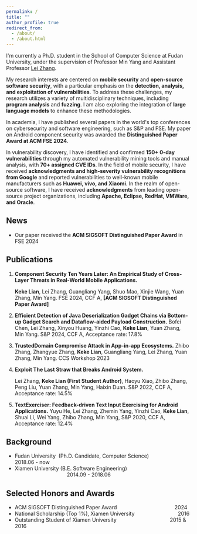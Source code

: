 ```yaml
---
permalink: /
title: ""
author_profile: true
redirect_from: 
  - /about/
  - /about.html
---
```

I'm currently a Ph.D. student in the School of Computer Science at Fudan University, under the supervision of Professor Min Yang and Assistant Professor [Lei Zhang](https://zxlfd.github.io/).

My research interests are centered on **mobile security** and **open-source software security**, with a particular emphasis on the **detection, analysis, and exploitation of vulnerabilities**. To address these challenges, my research utilizes a variety of multidisciplinary techniques, including **program analysis** and **fuzzing**. I am also exploring the integration of **large language models** to enhance these methodologies.

In academia, I have published several papers in the world's top conferences on cybersecurity and software engineering, such as S&P and FSE. My paper on Android component security was awarded the **Distinguished Paper Award at ACM FSE 2024**.

In vulnerability discovery, I have identified and confirmed **150+ 0-day vulnerabilities** through my automated vulnerability mining tools and manual analysis, with **70+ assigned CVE IDs**. In the field of mobile security, I have received **acknowledgments and high-severity vulnerability recognitions from Google** and reported vulnerabilities to well-known mobile manufacturers such as **Huawei, vivo, and Xiaomi**. In the realm of open-source software, I have received **acknowledgments** from leading open-source project organizations, including **Apache, Eclipse, RedHat, VMWare, and Oracle**.

## News
* Our paper received the **ACM SIGSOFT Distinguished Paper Award** in FSE 2024



## Publications

1. **Component Security Ten Years Later: An Empirical Study of Cross-Layer Threats in Real-World Mobile Applications.**
   
   **Keke Lian**, Lei Zhang, Guangliang Yang, Shuo Mao, Xinjie Wang, Yuan Zhang, Min Yang.
   FSE 2024, CCF A, **[ACM SIGSOFT Distinguished Paper Award]**


2. **Efficient Detection of Java Deserialization Gadget Chains via Bottom-up Gadget Search and Dataflow-aided Payload Construction.**
   Bofei Chen, Lei Zhang, Xinyou Huang, Yinzhi Cao, **Keke Lian**, Yuan Zhang, Min Yang.
   S&P 2024, CCF A, Acceptance rate: 17.8%


3. **TrustedDomain Compromise Attack in App-in-app Ecosystems.**
    Zhibo Zhang, Zhangyue Zhang, **Keke Lian**, Guangliang Yang, Lei Zhang, Yuan Zhang, Min Yang.
    CCS Workshop 2023


4. **Exploit The Last Straw that Breaks Android System.**
   
    Lei Zhang, **Keke Lian (First Student Author)**, Haoyu Xiao, Zhibo Zhang, Peng Liu, Yuan Zhang, Min Yang, Haixin Duan.
    S&P 2022, CCF A, Acceptance rate: 14.5%


5. **TextExerciser: Feedback-driven Text Input Exercising for Android Applications.**
   Yuyu He, Lei Zhang, Zhemin Yang, Yinzhi Cao, **Keke Lian**, Shuai Li, Wei Yang, Zhibo Zhang, Min Yang,
   S&P 2020, CCF A, Acceptance rate: 12.4%



## Background

* Fudan University &nbsp;(Ph.D. Candidate, Computer Science) &nbsp;&nbsp;&nbsp;&nbsp;&nbsp;&nbsp;&nbsp;&nbsp;&nbsp;&nbsp;&nbsp;&nbsp;&nbsp;&nbsp;&nbsp;&nbsp;&nbsp;&nbsp;&nbsp;&nbsp; 2018.06 - now
* Xiamen University (B.E. Software Engineering)    &nbsp;&nbsp;&nbsp;&nbsp;&nbsp;&nbsp;&nbsp;&nbsp;&nbsp;&nbsp;&nbsp;&nbsp;&nbsp;&nbsp;&nbsp;&nbsp;&nbsp;&nbsp;&nbsp;&nbsp;&nbsp;&nbsp;&nbsp;&nbsp;&nbsp;&nbsp;&nbsp;&nbsp;&nbsp;&nbsp;&nbsp;&nbsp;&nbsp;&nbsp;&nbsp;&nbsp;2014.09 - 2018.06


## Selected Honors and Awards

* ACM SIGSOFT Distinguished Paper Award   &nbsp;&nbsp;&nbsp;&nbsp;&nbsp;&nbsp;&nbsp;&nbsp;&nbsp;&nbsp;&nbsp;&nbsp;&nbsp;&nbsp;&nbsp;&nbsp;&nbsp;&nbsp;&nbsp;&nbsp;&nbsp;&nbsp;&nbsp;&nbsp;&nbsp;&nbsp;&nbsp;&nbsp;&nbsp;&nbsp;&nbsp;&nbsp;&nbsp;&nbsp;&nbsp;&nbsp;&nbsp;&nbsp;&nbsp;2024
* National Scholarship (Top 1%), Xiamen University &nbsp;&nbsp;&nbsp;&nbsp;&nbsp;&nbsp;&nbsp;&nbsp;&nbsp;&nbsp;&nbsp;&nbsp;&nbsp;&nbsp;&nbsp;&nbsp;&nbsp;&nbsp;&nbsp;&nbsp;&nbsp;&nbsp;&nbsp;&nbsp;&nbsp;&nbsp;&nbsp;&nbsp;&nbsp;2016
* Outstanding Student of Xiamen University &nbsp;&nbsp;&nbsp;&nbsp;&nbsp;&nbsp;&nbsp;&nbsp;&nbsp;&nbsp;&nbsp;&nbsp;&nbsp;&nbsp;&nbsp;&nbsp;&nbsp;&nbsp;&nbsp;&nbsp;&nbsp;&nbsp;&nbsp;&nbsp;&nbsp;&nbsp;&nbsp;&nbsp;&nbsp;&nbsp;&nbsp;&nbsp;&nbsp;&nbsp;&nbsp;&nbsp;2015 & 2016